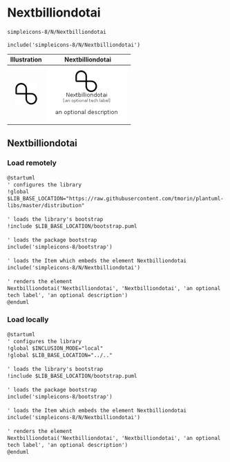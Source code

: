 # Nextbilliondotai


```text
simpleicons-8/N/Nextbilliondotai
```

```text
include('simpleicons-8/N/Nextbilliondotai')
```



| Illustration | Nextbilliondotai |
| :---: | :---: |
| ![illustration for Illustration](../../simpleicons-8/N/Nextbilliondotai.png) | ![illustration for Nextbilliondotai](../../simpleicons-8/N/Nextbilliondotai.Local.png) |




## Nextbilliondotai

### Load remotely
```plantuml
@startuml
' configures the library
!global $LIB_BASE_LOCATION="https://raw.githubusercontent.com/tmorin/plantuml-libs/master/distribution"

' loads the library's bootstrap
!include $LIB_BASE_LOCATION/bootstrap.puml

' loads the package bootstrap
include('simpleicons-8/bootstrap')

' loads the Item which embeds the element Nextbilliondotai
include('simpleicons-8/N/Nextbilliondotai')

' renders the element
Nextbilliondotai('Nextbilliondotai', 'Nextbilliondotai', 'an optional tech label', 'an optional description')
@enduml
```

### Load locally
```plantuml
@startuml
' configures the library
!global $INCLUSION_MODE="local"
!global $LIB_BASE_LOCATION="../.."

' loads the library's bootstrap
!include $LIB_BASE_LOCATION/bootstrap.puml

' loads the package bootstrap
include('simpleicons-8/bootstrap')

' loads the Item which embeds the element Nextbilliondotai
include('simpleicons-8/N/Nextbilliondotai')

' renders the element
Nextbilliondotai('Nextbilliondotai', 'Nextbilliondotai', 'an optional tech label', 'an optional description')
@enduml
```

